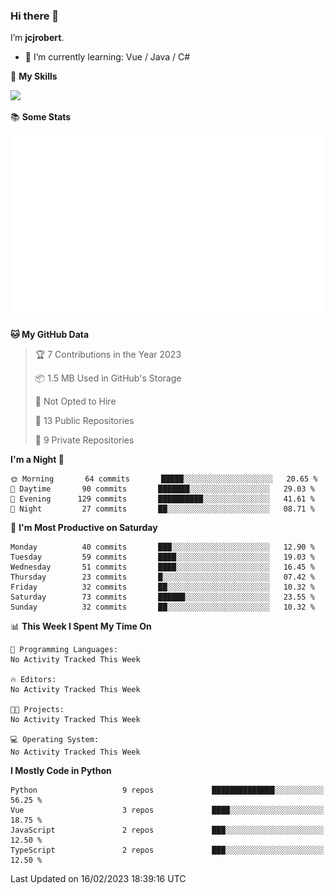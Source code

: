 ### Hi there 👋

I’m **jcjrobert**.

- 🌱 I’m currently learning: Vue / Java / C#

🌟 **My Skills**

![](https://img.shields.io/badge/-Python-3e74a2?style=flat-square&logo=Python&logoColor=fff)

📚 **Some Stats**

![](https://github.com/jcjrobert/github-stats/blob/master/generated/overview.svg)

<!--START_SECTION:waka-->
**🐱 My GitHub Data** 

> 🏆 7 Contributions in the Year 2023
 > 
> 📦 1.5 MB Used in GitHub's Storage 
 > 
> 🚫 Not Opted to Hire
 > 
> 📜 13 Public Repositories 
 > 
> 🔑 9 Private Repositories  
 > 
**I'm a Night 🦉** 

```text
🌞 Morning       64 commits       █████░░░░░░░░░░░░░░░░░░░░   20.65 % 
🌆 Daytime       90 commits       ███████░░░░░░░░░░░░░░░░░░   29.03 % 
🌃 Evening      129 commits       ██████████░░░░░░░░░░░░░░░   41.61 % 
🌙 Night         27 commits       ██░░░░░░░░░░░░░░░░░░░░░░░   08.71 % 

```
📅 **I'm Most Productive on Saturday** 

```text
Monday          40 commits       ███░░░░░░░░░░░░░░░░░░░░░░   12.90 % 
Tuesday         59 commits       ████░░░░░░░░░░░░░░░░░░░░░   19.03 % 
Wednesday       51 commits       ████░░░░░░░░░░░░░░░░░░░░░   16.45 % 
Thursday        23 commits       █░░░░░░░░░░░░░░░░░░░░░░░░   07.42 % 
Friday          32 commits       ██░░░░░░░░░░░░░░░░░░░░░░░   10.32 % 
Saturday        73 commits       ██████░░░░░░░░░░░░░░░░░░░   23.55 % 
Sunday          32 commits       ██░░░░░░░░░░░░░░░░░░░░░░░   10.32 % 

```


📊 **This Week I Spent My Time On** 

```text
💬 Programming Languages: 
No Activity Tracked This Week

🔥 Editors: 
No Activity Tracked This Week

🐱‍💻 Projects: 
No Activity Tracked This Week

💻 Operating System: 
No Activity Tracked This Week

```

**I Mostly Code in Python** 

```text
Python                   9 repos             ██████████████░░░░░░░░░░░   56.25 % 
Vue                      3 repos             ████░░░░░░░░░░░░░░░░░░░░░   18.75 % 
JavaScript               2 repos             ███░░░░░░░░░░░░░░░░░░░░░░   12.50 % 
TypeScript               2 repos             ███░░░░░░░░░░░░░░░░░░░░░░   12.50 % 

```



 Last Updated on 16/02/2023 18:39:16 UTC
<!--END_SECTION:waka-->
